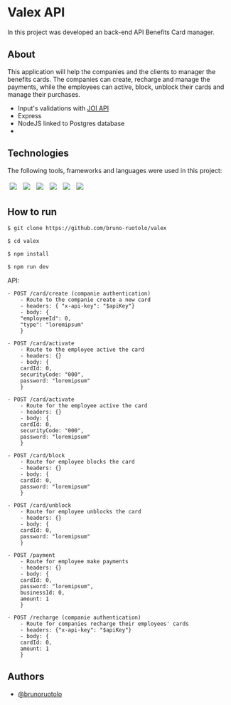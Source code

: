 # Valex API
In this project was developed an back-end API Benefits Card manager.

## About

This application will help the companies and the clients to manager the benefits cards. The companies can create, recharge and manage the payments, 
while the employees can active, block, unblock their cards and manage their purchases.

- Input's validations with [JOI API](https://github.com/sideway/joi)
- Express
- NodeJS linked to Postgres database
- 

## Technologies
The following tools, frameworks and languages were used in this project:<br>

<div>
  <img style='margin: 5px;' src="https://img.shields.io/badge/JavaScript-323330?style=for-the-badge&logo=javascript&logoColor=F7DF1E"/>
  <img style='margin: 5px;' src="https://img.shields.io/badge/typescript-%233178C6.svg?&style=for-the-badge&logo=typescript&logoColor=white" />
  <img style='margin: 5px;' src="https://img.shields.io/badge/Express.js-000000?style=for-the-badge&logo=express&logoColor=white"/>
  <img style='margin: 5px;' src="https://img.shields.io/badge/Node.js-339933?style=for-the-badge&logo=nodedotjs&logoColor=white"/>
  <img style='margin: 5px;' src="https://img.shields.io/badge/postgresql-%23336791.svg?&style=for-the-badge&logo=postgresql&logoColor=white" />
  <img style='margin: 5px;' src="https://img.shields.io/badge/joi-%23323330.svg?style=for-the-badge&color=990000"/>
</div>

## How to run

```bash
$ git clone https://github.com/bruno-ruotolo/valex

$ cd valex

$ npm install

$ npm run dev
```

API:

```
- POST /card/create (companie authentication)
    - Route to the companie create a new card
    - headers: { "x-api-key": "$apiKey"}
    - body: {
    "employeeId": 0,
    "type": "loremipsum"
    }

- POST /card/activate
    - Route to the employee active the card
    - headers: {}
    - body: {
    cardId: 0,
    securityCode: "000",
    password: "loremipsum"
    }

- POST /card/activate
    - Route for the employee active the card
    - headers: {}
    - body: {
    cardId: 0,
    securityCode: "000",
    password: "loremipsum"
    }

- POST /card/block
    - Route for employee blocks the card
    - headers: {}
    - body: {
    cardId: 0,
    password: "loremipsum"
    }

- POST /card/unblock
    - Route for employee unblocks the card
    - headers: {}
    - body: {
    cardId: 0,
    password: "loremipsum"
    }

- POST /payment
    - Route for employee make payments
    - headers: {}
    - body: {
    cardId: 0,
    password: "loremipsum",
    businessId: 0,
    amount: 1
    }

- POST /recharge (companie authentication)
    - Route for companies recharge their employees' cards
    - headers: {"x-api-key": "$apiKey"}
    - body: {
    cardId: 0,
    amount: 1
    }

```

## Authors

- [@brunoruotolo](https://github.com/bruno-ruotolo)
